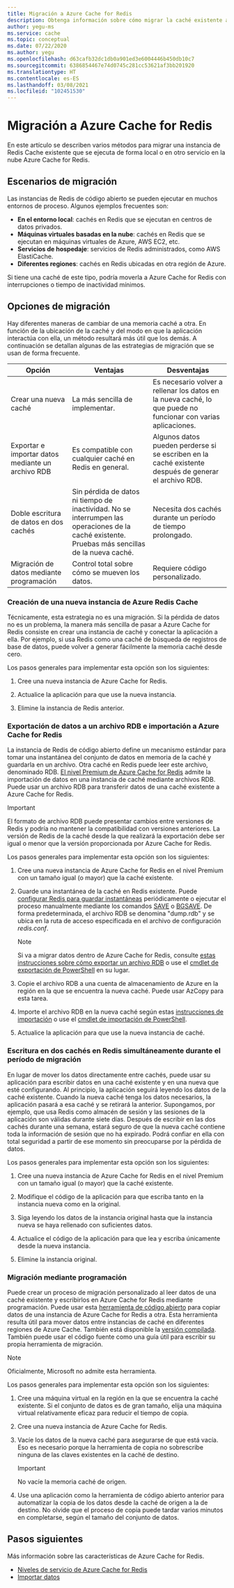 ```yaml
---
title: Migración a Azure Cache for Redis
description: Obtenga información sobre cómo migrar la caché existente a Azure Cache for Redis
author: yegu-ms
ms.service: cache
ms.topic: conceptual
ms.date: 07/22/2020
ms.author: yegu
ms.openlocfilehash: d63cafb32dc1db0a901ed3e6004446b450db10c7
ms.sourcegitcommit: 6386854467e74d0745c281cc53621af3bb201920
ms.translationtype: HT
ms.contentlocale: es-ES
ms.lasthandoff: 03/08/2021
ms.locfileid: "102451530"
---
```

# <a name="migrate-to-azure-cache-for-redis"></a>Migración a Azure Cache for Redis
En este artículo se describen varios métodos para migrar una instancia de Redis Cache existente que se ejecuta de forma local o en otro servicio en la nube Azure Cache for Redis.

## <a name="migration-scenarios"></a>Escenarios de migración
Las instancias de Redis de código abierto se pueden ejecutar en muchos entornos de proceso. Algunos ejemplos frecuentes son:

- **En el entorno local**: cachés en Redis que se ejecutan en centros de datos privados.
- **Máquinas virtuales basadas en la nube**: cachés en Redis que se ejecutan en máquinas virtuales de Azure, AWS EC2, etc.
- **Servicios de hospedaje**: servicios de Redis administrados, como AWS ElastiCache.
- **Diferentes regiones**: cachés en Redis ubicadas en otra región de Azure.

Si tiene una caché de este tipo, podría moverla a Azure Cache for Redis con interrupciones o tiempo de inactividad mínimos.

## <a name="migration-options"></a>Opciones de migración

Hay diferentes maneras de cambiar de una memoria caché a otra. En función de la ubicación de la caché y del modo en que la aplicación interactúa con ella, un método resultará más útil que los demás. A continuación se detallan algunas de las estrategias de migración que se usan de forma frecuente.

   | Opción       | Ventajas | Desventajas |
   | ------------ | ---------- | ------------- |
   | Crear una nueva caché | La más sencilla de implementar. | Es necesario volver a rellenar los datos en la nueva caché, lo que puede no funcionar con varias aplicaciones. |
   | Exportar e importar datos mediante un archivo RDB | Es compatible con cualquier caché en Redis en general. | Algunos datos pueden perderse si se escriben en la caché existente después de generar el archivo RDB. | 
   | Doble escritura de datos en dos cachés | Sin pérdida de datos ni tiempo de inactividad. No se interrumpen las operaciones de la caché existente. Pruebas más sencillas de la nueva caché. | Necesita dos cachés durante un período de tiempo prolongado. | 
   | Migración de datos mediante programación | Control total sobre cómo se mueven los datos. | Requiere código personalizado. | 

### <a name="create-a-new-azure-cache-for-redis"></a>Creación de una nueva instancia de Azure Redis Cache

Técnicamente, esta estrategia no es una migración. Si la pérdida de datos no es un problema, la manera más sencilla de pasar a Azure Cache for Redis consiste en crear una instancia de caché y conectar la aplicación a ella. Por ejemplo, si usa Redis como una caché de búsqueda de registros de base de datos, puede volver a generar fácilmente la memoria caché desde cero.

Los pasos generales para implementar esta opción son los siguientes:

1. Cree una nueva instancia de Azure Cache for Redis.

2. Actualice la aplicación para que use la nueva instancia.

3. Elimine la instancia de Redis anterior.

### <a name="export-data-to-an-rdb-file-and-import-it-into-azure-cache-for-redis"></a>Exportación de datos a un archivo RDB e importación a Azure Cache for Redis

La instancia de Redis de código abierto define un mecanismo estándar para tomar una instantánea del conjunto de datos en memoria de la caché y guardarla en un archivo. Otra caché en Redis puede leer este archivo, denominado RDB. [El nivel Premium de Azure Cache for Redis](cache-overview.md#service-tiers) admite la importación de datos en una instancia de caché mediante archivos RDB. Puede usar un archivo RDB para transferir datos de una caché existente a Azure Cache for Redis.

> [!IMPORTANT]
> El formato de archivo RDB puede presentar cambios entre versiones de Redis y podría no mantener la compatibilidad con versiones anteriores. La versión de Redis de la caché desde la que realizará la exportación debe ser igual o menor que la versión proporcionada por Azure Cache for Redis.
>

Los pasos generales para implementar esta opción son los siguientes:

1. Cree una nueva instancia de Azure Cache for Redis en el nivel Premium con un tamaño igual (o mayor) que la caché existente.

2. Guarde una instantánea de la caché en Redis existente. Puede [configurar Redis para guardar instantáneas](https://redis.io/topics/persistence) periódicamente o ejecutar el proceso manualmente mediante los comandos [SAVE](https://redis.io/commands/save) o [BGSAVE](https://redis.io/commands/bgsave). De forma predeterminada, el archivo RDB se denomina "dump.rdb" y se ubica en la ruta de acceso especificada en el archivo de configuración *redis.conf*.

    > [!NOTE]
    > Si va a migrar datos dentro de Azure Cache for Redis, consulte [estas instrucciones sobre cómo exportar un archivo RDB](cache-how-to-import-export-data.md) o use el [cmdlet de exportación de PowerShell](/powershell/module/azurerm.rediscache/export-azurermrediscache) en su lugar.
    >

3. Copie el archivo RDB a una cuenta de almacenamiento de Azure en la región en la que se encuentra la nueva caché. Puede usar AzCopy para esta tarea.

4. Importe el archivo RDB en la nueva caché según estas [instrucciones de importación](cache-how-to-import-export-data.md) o use el [cmdlet de importación de PowerShell](/powershell/module/azurerm.rediscache/import-azurermrediscache).

5. Actualice la aplicación para que use la nueva instancia de caché.

### <a name="write-to-two-redis-caches-simultaneously-during-migration-period"></a>Escritura en dos cachés en Redis simultáneamente durante el período de migración

En lugar de mover los datos directamente entre cachés, puede usar su aplicación para escribir datos en una caché existente y en una nueva que esté configurando. Al principio, la aplicación seguirá leyendo los datos de la caché existente. Cuando la nueva caché tenga los datos necesarios, la aplicación pasará a esa caché y se retirará la anterior. Supongamos, por ejemplo, que usa Redis como almacén de sesión y las sesiones de la aplicación son válidas durante siete días. Después de escribir en las dos cachés durante una semana, estará seguro de que la nueva caché contiene toda la información de sesión que no ha expirado. Podrá confiar en ella con total seguridad a partir de ese momento sin preocuparse por la pérdida de datos.

Los pasos generales para implementar esta opción son los siguientes:

1. Cree una nueva instancia de Azure Cache for Redis en el nivel Premium con un tamaño igual (o mayor) que la caché existente.

2. Modifique el código de la aplicación para que escriba tanto en la instancia nueva como en la original.

3. Siga leyendo los datos de la instancia original hasta que la instancia nueva se haya rellenado con suficientes datos.

4. Actualice el código de la aplicación para que lea y escriba únicamente desde la nueva instancia.

5. Elimine la instancia original.

### <a name="migrate-programmatically"></a>Migración mediante programación

Puede crear un proceso de migración personalizado al leer datos de una caché existente y escribirlos en Azure Cache for Redis mediante programación. Puede usar esta [herramienta de código abierto](https://github.com/deepakverma/redis-copy) para copiar datos de una instancia de Azure Cache for Redis a otra. Esta herramienta resulta útil para mover datos entre instancias de caché en diferentes regiones de Azure Cache. También está disponible la [versión compilada](https://github.com/deepakverma/redis-copy/releases/download/alpha/Release.zip). También puede usar el código fuente como una guía útil para escribir su propia herramienta de migración.

> [!NOTE]
> Oficialmente, Microsoft no admite esta herramienta. 
>

Los pasos generales para implementar esta opción son los siguientes:

1. Cree una máquina virtual en la región en la que se encuentra la caché existente. Si el conjunto de datos es de gran tamaño, elija una máquina virtual relativamente eficaz para reducir el tiempo de copia.

2. Cree una nueva instancia de Azure Cache for Redis.

3. Vacíe los datos de la nueva caché para asegurarse de que está vacía. Eso es necesario porque la herramienta de copia no sobrescribe ninguna de las claves existentes en la caché de destino.

    > [!IMPORTANT]
    > No vacíe la memoria caché de origen.
    >

4. Use una aplicación como la herramienta de código abierto anterior para automatizar la copia de los datos desde la caché de origen a la de destino. No olvide que el proceso de copia puede tardar varios minutos en completarse, según el tamaño del conjunto de datos.

## <a name="next-steps"></a>Pasos siguientes
Más información sobre las características de Azure Cache for Redis.

* [Niveles de servicio de Azure Cache for Redis](cache-overview.md#service-tiers)
* [Importar datos](cache-how-to-import-export-data.md#import)